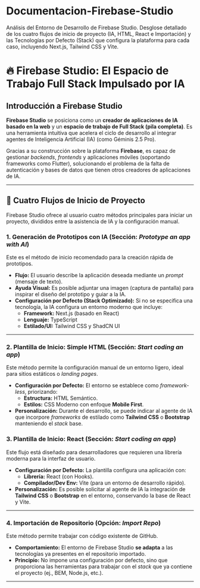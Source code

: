# Documentacion-Firebase-Studio
Análisis del Entorno de Desarrollo de Firebase Studio. Desglose detallado de los cuatro flujos de inicio de proyecto (IA, HTML, React e Importación) y las Tecnologías por Defecto (Stack) que configura la plataforma para cada caso, incluyendo Next.js, Tailwind CSS y Vite.

# 🔥 Firebase Studio: El Espacio de Trabajo Full Stack Impulsado por IA

## Introducción a Firebase Studio

**Firebase Studio** se posiciona como un **creador de aplicaciones de IA basado en la web** y un **espacio de trabajo de Full Stack (pila completa)**. Es una herramienta intuitiva que acelera el ciclo de desarrollo al integrar agentes de Inteligencia Artificial (IA) (como Géminis 2.5 Pro).

Gracias a su construcción sobre la plataforma **Firebase**, es capaz de gestionar *backends*, *frontends* y aplicaciones móviles (soportando frameworks como Flutter), solucionando el problema de la falta de autenticación y bases de datos que tienen otros creadores de aplicaciones de IA.

---

## 🚀 Cuatro Flujos de Inicio de Proyecto

Firebase Studio ofrece al usuario cuatro métodos principales para iniciar un proyecto, divididos entre la asistencia de IA y la configuración manual.

### 1. Generación de Prototipos con IA (Sección: *Prototype an app with AI*)

Este es el método de inicio recomendado para la creación rápida de prototipos.

* **Flujo:** El usuario describe la aplicación deseada mediante un *prompt* (mensaje de texto).
* **Ayuda Visual:** Es posible adjuntar una imagen (captura de pantalla) para inspirar el diseño del prototipo y guiar a la IA.
* **Configuración por Defecto (Stack Optimizado):** Si no se especifica una tecnología, la IA configura un entorno moderno que incluye:
    * **Framework:** Next.js (basado en React)
    * **Lenguaje:** TypeScript
    * **Estilado/UI:** Tailwind CSS y ShadCN UI

---

### 2. Plantilla de Inicio: Simple HTML (Sección: *Start coding an app*)

Este método permite la configuración manual de un entorno ligero, ideal para sitios estáticos o *landing pages*.

* **Configuración por Defecto:** El entorno se establece como *framework-less*, priorizando:
    * **Estructura:** HTML Semántico.
    * **Estilos:** CSS Moderno con enfoque **Mobile First**.
* **Personalización:** Durante el desarrollo, se puede indicar al agente de IA que incorpore *frameworks* de estilado como **Tailwind CSS** o **Bootstrap** manteniendo el *stack* base.

### 3. Plantilla de Inicio: React (Sección: *Start coding an app*)

Este flujo está diseñado para desarrolladores que requieren una librería moderna para la interfaz de usuario.

* **Configuración por Defecto:** La plantilla configura una aplicación con:
    * **Librería:** React (con Hooks).
    * **Compilador/Dev Env:** Vite (para un entorno de desarrollo rápido).
* **Personalización:** Es posible solicitar al agente de IA la integración de **Tailwind CSS** o **Bootstrap** en el entorno, conservando la base de React y Vite.

---

### 4. Importación de Repositorio (Opción: *Import Repo*)

Este método permite trabajar con código existente de GitHub.

* **Comportamiento:** El entorno de Firebase Studio **se adapta** a las tecnologías ya presentes en el repositorio importado.
* **Principio:** No impone una configuración por defecto, sino que proporciona las herramientas para trabajar con el *stack* que ya contiene el proyecto (ej., BEM, Node.js, etc.).

---
